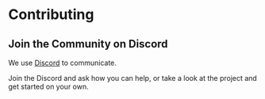 # Contributing
## Join the Community on Discord
We use [Discord](../index.md#discord) to communicate.

Join the Discord and ask how you can help, or take a look at the project and get started on your own.